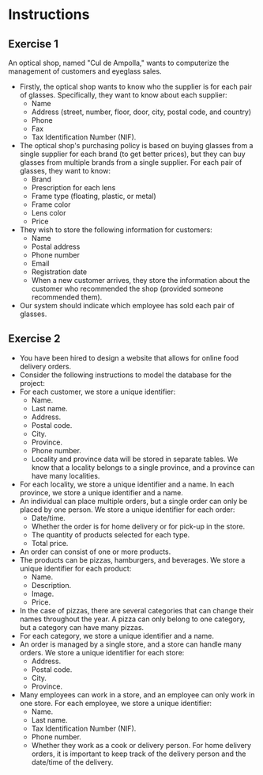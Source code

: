 # Instructions

## Exercise 1

An optical shop, named "Cul de Ampolla," wants to computerize the management of customers and eyeglass sales.

- Firstly, the optical shop wants to know who the supplier is for each pair of glasses. Specifically, they want to know about each supplier:
  - Name
  - Address (street, number, floor, door, city, postal code, and country)
  - Phone
  - Fax
  - Tax Identification Number (NIF).
- The optical shop's purchasing policy is based on buying glasses from a single supplier for each brand (to get better prices), but they can buy glasses from multiple brands from a single supplier. For each pair of glasses, they want to know:
  - Brand
  - Prescription for each lens
  - Frame type (floating, plastic, or metal)
  - Frame color
  - Lens color
  - Price
- They wish to store the following information for customers:
  - Name
  - Postal address
  - Phone number
  - Email
  - Registration date
  - When a new customer arrives, they store the information about the customer who recommended the shop (provided someone recommended them).
- Our system should indicate which employee has sold each pair of glasses.

## Exercise 2

- You have been hired to design a website that allows for online food delivery orders.
- Consider the following instructions to model the database for the project:
- For each customer, we store a unique identifier:
  - Name.
  - Last name.
  - Address.
  - Postal code.
  - City.
  - Province.
  - Phone number.
  - Locality and province data will be stored in separate tables. We know that a locality belongs to a single province, and a province can have many localities.
- For each locality, we store a unique identifier and a name. In each province, we store a unique identifier and a name.
- An individual can place multiple orders, but a single order can only be placed by one person. We store a unique identifier for each order:
  - Date/time.
  - Whether the order is for home delivery or for pick-up in the store.
  - The quantity of products selected for each type.
  - Total price.
- An order can consist of one or more products.
- The products can be pizzas, hamburgers, and beverages. We store a unique identifier for each product:
  - Name.
  - Description.
  - Image.
  - Price.
- In the case of pizzas, there are several categories that can change their names throughout the year. A pizza can only belong to one category, but a category can have many pizzas.
- For each category, we store a unique identifier and a name.
- An order is managed by a single store, and a store can handle many orders. We store a unique identifier for each store:
  - Address.
  - Postal code.
  - City.
  - Province.
- Many employees can work in a store, and an employee can only work in one store. For each employee, we store a unique identifier:
  - Name.
  - Last name.
  - Tax Identification Number (NIF).
  - Phone number.
  - Whether they work as a cook or delivery person. For home delivery orders, it is important to keep track of the delivery person and the date/time of the delivery.
